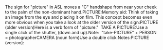 The sign for "picture" in ASL moves a "C" handshape from near your cheek to 
	the palm of the non-dominant hand.PICTURE:Memory aid: Think of taking an image from the eye and placing it on film. 
	This concept becomes even more obvious when you take a look at the older 
	version of the sign:PICTURE (older version)Here is a verb form of "picture."  TAKE A PICTURE:Use a single click of the shutter, (down and up).Note:  "take-PICTURE" + PERSON = photographerCAMERA (noun form)Use a double click:Notes:PICTURE (version):
